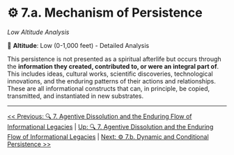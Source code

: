 <!--

- Needs expansion and elaboration.
- Examples of substrates and persistence
- Agent-driven curation and transformation of informational legacies
- Informational legacy propagation modifiers

-->

# ⚙️ 7.a. Mechanism of Persistence
*Low Altitude Analysis*

📍 **Altitude**: Low (0-1,000 feet) - Detailed Analysis

This persistence is not presented as a spiritual afterlife but occurs through the **information they created, contributed to, or were an integral part of**. This includes ideas, cultural works, scientific discoveries, technological innovations, and the enduring patterns of their actions and relationships. These are all informational constructs that can, in principle, be copied, transmitted, and instantiated in new substrates.

---
[<< Previous: 🔍 7. Agentive Dissolution and the Enduring Flow of Informational Legacies](7-agentive-dissolution-legacy.md) | [Up: 🔍 7. Agentive Dissolution and the Enduring Flow of Informational Legacies](7-agentive-dissolution-legacy.md) | [Next: ⚙️ 7.b. Dynamic and Conditional Persistence >>](7b-dynamic-conditional-persistence.md)
